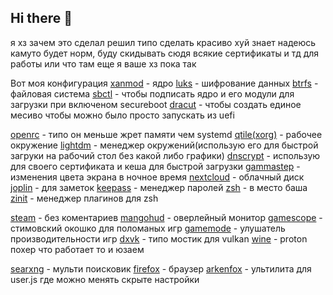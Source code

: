 ## Hi there 👋

<!--
**SPRATAY/SPRATAY** is a ✨ _special_ ✨ repository because its `README.md` (this file) appears on your GitHub profile.

Here are some ideas to get you started:

- 🔭 I’m currently working on ...
- 🌱 I’m currently learning ...
- 👯 I’m looking to collaborate on ...
- 🤔 I’m looking for help with ...
- 💬 Ask me about ...
- 📫 How to reach me: ...
- 😄 Pronouns: ...
- ⚡ Fun fact: ...
-->
я хз зачем это сделал решил типо сделать красиво хуй знает надеюсь камуто будет норм, буду скидывать сюдя всякие сертификаты и тд для работы или что там еще я ваше хз пока так

Вот моя конфигурация
[xanmod](https://xanmod.org/) - ядро
[luks](https://gitlab.com/cryptsetup/cryptsetup/blob/master/README.md) - шифрование данных
[btrfs](https://btrfs.readthedocs.io/en/latest/) - файловая система
[sbctl](https://github.com/Foxboron/sbctl) - чтобы подписать ядро и его модули для загрузки при включеном secureboot
[dracut](https://dracut-ng.github.io/dracut-ng/) - чтобы создать единое месиво чтобы можно было просто запускать из uefi

[openrc](https://wiki.gentoo.org/wiki/OpenRC) - типо он меньше жрет памяти чем systemd
[qtile(xorg)](https://qtile.org/) - рабочее окружение
[lightdm](https://github.com/canonical/lightdm) - менеджер окружений(использую его для быстрой загруки на рабочий стол без какой либо графики)
[dnscrypt](https://www.dnscrypt.org/) - использую для своего сертификата и кеша для быстрой загрузки
[gammastep](https://gitlab.com/chinstrap/gammastep) - изменения цвета экрана в ночное время
[nextcloud](https://nextcloud.com/) - облачный диск 
[joplin](https://joplinapp.org/) - для заметок
[keepass](https://keepassxc.org/) - менеджер паролей
[zsh](https://www.zsh.org/) - в место баша
[zinit](https://github.com/zdharma-continuum/zinit) - менеджер плагинов для zsh

[steam](https://store.steampowered.com/) - без коментариев
[mangohud](https://github.com/flightlessmango/MangoHud) - оверлейный монитор
[gamescope](https://github.com/ValveSoftware/gamescope) - стимовский окошко для поломаных игр
[gamemode](https://github.com/FeralInteractive/gamemode) - улушатель производительности игр
[dxvk](https://github.com/doitsujin/dxvk) - типо мостик для vulkan
[wine](https://www.winehq.org/) - proton похер что работает то и юзаем

[searxng](https://docs.searxng.org/) - мульти поисковик
[firefox](https://www.mozilla.org/de/firefox/new/) - браузер
[arkenfox](https://github.com/arkenfox/user.js) - ультилита для user.js где можно менять скрыте настройки
